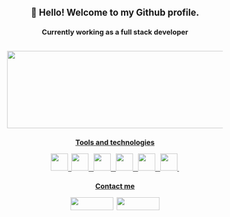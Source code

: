 <div align="center">

## 👋 Hello! Welcome to my Github profile.
### Currently working as a full stack developer

<div>
  <br />
  <a href="https://github.com/stephulz">
  <img height="180em" width="600em" src="https://github-readme-stats.vercel.app/api?username=stephulz&show_icons=true&hide=issues,contribs&theme=dark&include_all_commits=true&count_private=true" />    
</div>

### Tools and technologies

<div>
  <img src="https://cdn.jsdelivr.net/gh/devicons/devicon/icons/git/git-original.svg" width="40" height="40"/>&nbsp
  <img src="https://cdn.jsdelivr.net/gh/devicons/devicon/icons/java/java-original.svg" width="40" height="40"/>&nbsp&nbsp
  <img src="https://cdn.jsdelivr.net/gh/devicons/devicon/icons/spring/spring-original.svg"  width="40" height="40"/>&nbsp&nbsp
  <img src="https://cdn.jsdelivr.net/gh/devicons/devicon/icons/javascript/javascript-original.svg" width="40" height="40"/>&nbsp&nbsp
  <img src="https://cdn.jsdelivr.net/gh/devicons/devicon/icons/react/react-original.svg" width="40" height="40" />&nbsp&nbsp
  <img src="https://cdn.jsdelivr.net/gh/devicons/devicon/icons/angularjs/angularjs-original.svg"  width="40" height="40" />&nbsp
</div>
  
### Contact me
<div>
  <a href="https://www.linkedin.com/in/stefan-s-aa7654a5/" target="_blank"><img src="https://img.shields.io/badge/-LinkedIn-%230077B5?style=for-the- badge&logo=linkedin&logoColor=white" target="_blank" width="100" height="30"></a>&nbsp
  <a href = "mailto:stefansanches9@gmail.com"><img src="https://img.shields.io/badge/Gmail-D14836?style=for-the-badge&logo=gmail&logoColor=white" width="100" height="30" target="_blank"></a>
</div>
  <div>
